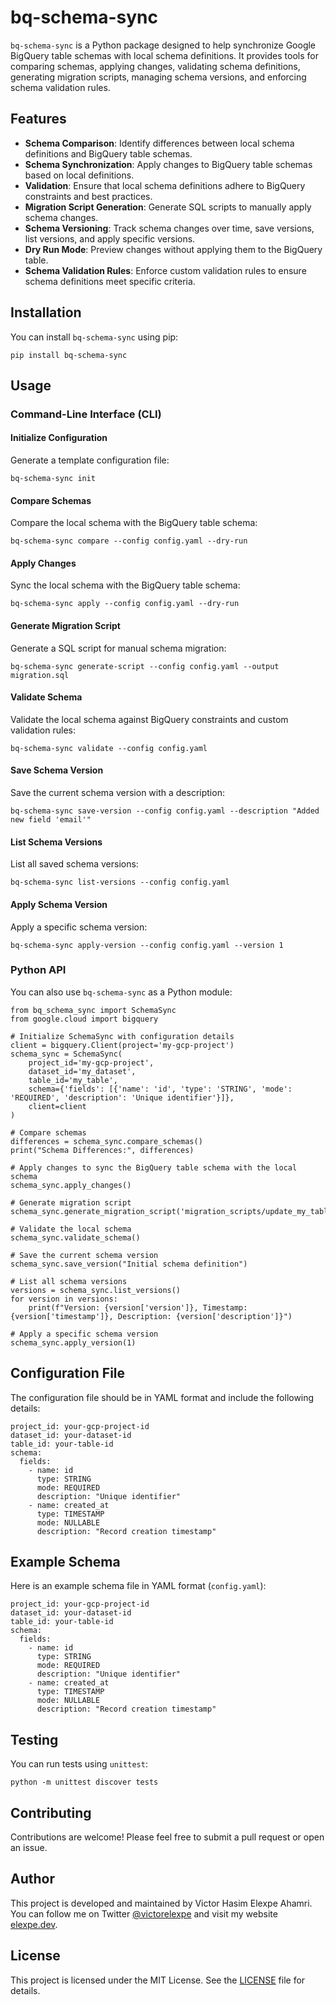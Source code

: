 # bq-schema-sync

`bq-schema-sync` is a Python package designed to help synchronize Google BigQuery table schemas with local schema definitions. It provides tools for comparing schemas, applying changes, validating schema definitions, generating migration scripts, managing schema versions, and enforcing schema validation rules.

## Features

- **Schema Comparison**: Identify differences between local schema definitions and BigQuery table schemas.
- **Schema Synchronization**: Apply changes to BigQuery table schemas based on local definitions.
- **Validation**: Ensure that local schema definitions adhere to BigQuery constraints and best practices.
- **Migration Script Generation**: Generate SQL scripts to manually apply schema changes.
- **Schema Versioning**: Track schema changes over time, save versions, list versions, and apply specific versions.
- **Dry Run Mode**: Preview changes without applying them to the BigQuery table.
- **Schema Validation Rules**: Enforce custom validation rules to ensure schema definitions meet specific criteria.

## Installation

You can install `bq-schema-sync` using pip:

    pip install bq-schema-sync

## Usage

### Command-Line Interface (CLI)

#### Initialize Configuration

Generate a template configuration file:

    bq-schema-sync init

#### Compare Schemas

Compare the local schema with the BigQuery table schema:

    bq-schema-sync compare --config config.yaml --dry-run

#### Apply Changes

Sync the local schema with the BigQuery table schema:

    bq-schema-sync apply --config config.yaml --dry-run

#### Generate Migration Script

Generate a SQL script for manual schema migration:

    bq-schema-sync generate-script --config config.yaml --output migration.sql

#### Validate Schema

Validate the local schema against BigQuery constraints and custom validation rules:

    bq-schema-sync validate --config config.yaml

#### Save Schema Version

Save the current schema version with a description:

    bq-schema-sync save-version --config config.yaml --description "Added new field 'email'"

#### List Schema Versions

List all saved schema versions:

    bq-schema-sync list-versions --config config.yaml

#### Apply Schema Version

Apply a specific schema version:

    bq-schema-sync apply-version --config config.yaml --version 1

### Python API

You can also use `bq-schema-sync` as a Python module:

    from bq_schema_sync import SchemaSync
    from google.cloud import bigquery

    # Initialize SchemaSync with configuration details
    client = bigquery.Client(project='my-gcp-project')
    schema_sync = SchemaSync(
        project_id='my-gcp-project',
        dataset_id='my_dataset',
        table_id='my_table',
        schema={'fields': [{'name': 'id', 'type': 'STRING', 'mode': 'REQUIRED', 'description': 'Unique identifier'}]},
        client=client
    )

    # Compare schemas
    differences = schema_sync.compare_schemas()
    print("Schema Differences:", differences)

    # Apply changes to sync the BigQuery table schema with the local schema
    schema_sync.apply_changes()

    # Generate migration script
    schema_sync.generate_migration_script('migration_scripts/update_my_table_schema.sql')

    # Validate the local schema
    schema_sync.validate_schema()

    # Save the current schema version
    schema_sync.save_version("Initial schema definition")

    # List all schema versions
    versions = schema_sync.list_versions()
    for version in versions:
        print(f"Version: {version['version']}, Timestamp: {version['timestamp']}, Description: {version['description']}")

    # Apply a specific schema version
    schema_sync.apply_version(1)

## Configuration File

The configuration file should be in YAML format and include the following details:

    project_id: your-gcp-project-id
    dataset_id: your-dataset-id
    table_id: your-table-id
    schema:
      fields:
        - name: id
          type: STRING
          mode: REQUIRED
          description: "Unique identifier"
        - name: created_at
          type: TIMESTAMP
          mode: NULLABLE
          description: "Record creation timestamp"

## Example Schema

Here is an example schema file in YAML format (`config.yaml`):

    project_id: your-gcp-project-id
    dataset_id: your-dataset-id
    table_id: your-table-id
    schema:
      fields:
        - name: id
          type: STRING
          mode: REQUIRED
          description: "Unique identifier"
        - name: created_at
          type: TIMESTAMP
          mode: NULLABLE
          description: "Record creation timestamp"

## Testing

You can run tests using `unittest`:

    python -m unittest discover tests

## Contributing

Contributions are welcome! Please feel free to submit a pull request or open an issue.

## Author

This project is developed and maintained by Victor Hasim Elexpe Ahamri. You can follow me on Twitter [@victorelexpe](https://twitter.com/victorelexpe) and visit my website [elexpe.dev](https://elexpe.dev).

## License

This project is licensed under the MIT License. See the [LICENSE](LICENSE) file for details.

